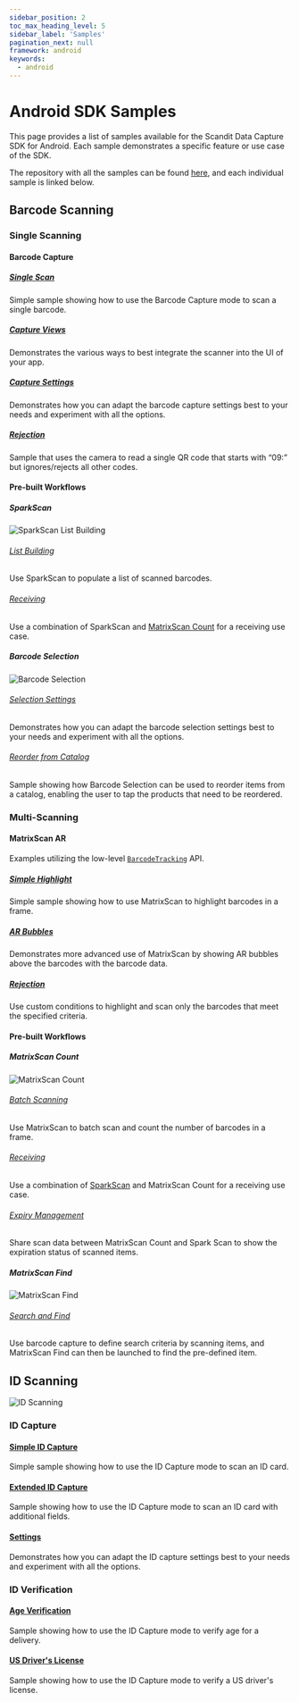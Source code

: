 ```yaml
---
sidebar_position: 2
toc_max_heading_level: 5
sidebar_label: 'Samples'
pagination_next: null
framework: android
keywords:
  - android
---
```


# Android SDK Samples

This page provides a list of samples available for the Scandit Data Capture SDK for Android. Each sample demonstrates a specific feature or use case of the SDK.

The repository with all the samples can be found [here](https://github.com/Scandit/datacapture-android-samples/tree/master), and each individual sample is linked below.

## Barcode Scanning

### Single Scanning

#### Barcode Capture


##### [Single Scan](https://github.com/Scandit/datacapture-android-samples/tree/master/BarcodeCaptureSimpleSample)

Simple sample showing how to use the Barcode Capture mode to scan a single barcode.

##### [Capture Views](https://github.com/Scandit/datacapture-android-samples/tree/master/BarcodeCaptureViewsSample)

Demonstrates the various ways to best integrate the scanner into the UI of your app.

##### [Capture Settings](https://github.com/Scandit/datacapture-android-samples/tree/master/BarcodeCaptureSettingsSample)

Demonstrates how you can adapt the barcode capture settings best to your needs and experiment with all the options.

##### [Rejection](https://github.com/Scandit/datacapture-android-samples/tree/master/BarcodeCaptureRejectSample)

Sample that uses the camera to read a single QR code that starts with “09:” but ignores/rejects all other codes.

#### Pre-built Workflows

##### SparkScan

![SparkScan List Building](/img/samples/sparkscan_list_building.png)

###### [List Building](https://github.com/Scandit/datacapture-android-samples/tree/master/ListBuildingSample)

Use SparkScan to populate a list of scanned barcodes.

###### [Receiving](https://github.com/Scandit/datacapture-android-samples/tree/master/ReceivingSample)

Use a combination of SparkScan and [MatrixScan Count](#matrixscan-count) for a receiving use case.

##### Barcode Selection

![Barcode Selection](/img/samples/barcode_selection.png)

###### [Selection Settings](https://github.com/Scandit/datacapture-android-samples/tree/master/BarcodeSelectionSettingsSample)

Demonstrates how you can adapt the barcode selection settings best to your needs and experiment with all the options.

###### [Reorder from Catalog](https://github.com/Scandit/datacapture-android-samples/tree/master/ReorderFromCatalogSample)

Sample showing how Barcode Selection can be used to reorder items from a catalog, enabling the user to tap the products that need to be reordered.

### Multi-Scanning

#### MatrixScan AR

Examples utilizing the low-level [`BarcodeTracking`](https://docs.scandit.com/data-capture-sdk/android/barcode-capture/api/barcode-tracking.html) API.

##### [Simple Highlight](https://github.com/Scandit/datacapture-android-samples/tree/master/MatrixScanSimpleSample)

Simple sample showing how to use MatrixScan to highlight barcodes in a frame.

##### [AR Bubbles](https://github.com/Scandit/datacapture-android-samples/tree/master/MatrixScanBubblesSample)

Demonstrates more advanced use of MatrixScan by showing AR bubbles above the barcodes with the barcode data.

##### [Rejection](https://github.com/Scandit/datacapture-android-samples/tree/master/MatrixScanRejectSample)

Use custom conditions to highlight and scan only the barcodes that meet the specified criteria.

#### Pre-built Workflows

##### MatrixScan Count

![MatrixScan Count](/img/samples/ms_count.png)

###### [Batch Scanning](https://github.com/Scandit/datacapture-android-samples/tree/master/MatrixScanCountSimpleSample)

Use MatrixScan to batch scan and count the number of barcodes in a frame.

###### [Receiving](https://github.com/Scandit/datacapture-android-samples/tree/master/ReceivingSample)

Use a combination of [SparkScan](#sparkscan) and MatrixScan Count for a receiving use case.

###### [Expiry Management](https://github.com/Scandit/datacapture-android-samples/tree/master/ExpiryManagementSample)

Share scan data between MatrixScan Count and Spark Scan to show the expiration status of scanned items.

##### MatrixScan Find

![MatrixScan Find](/img/samples/ms_find_android.png)

###### [Search and Find](https://github.com/Scandit/datacapture-android-samples/tree/master/SearchAndFindSample)

Use barcode capture to define search criteria by scanning items, and MatrixScan Find can then be launched to find the pre-defined item.

## ID Scanning

![ID Scanning](/img/samples/id_scanning.png)

### ID Capture

#### [Simple ID Capture](https://github.com/Scandit/datacapture-android-samples/tree/master/IdCaptureSimpleSample)

Simple sample showing how to use the ID Capture mode to scan an ID card.

#### [Extended ID Capture](https://github.com/Scandit/datacapture-android-samples/tree/master/IdCaptureExtendedSample)

Sample showing how to use the ID Capture mode to scan an ID card with additional fields.

#### [Settings](https://github.com/Scandit/datacapture-android-samples/tree/master/IdCaptureSettingsSample)

Demonstrates how you can adapt the ID capture settings best to your needs and experiment with all the options.

### ID Verification

#### [Age Verification](https://github.com/Scandit/datacapture-android-samples/tree/master/AgeVerifiedDeliverySample)

Sample showing how to use the ID Capture mode to verify age for a delivery.

#### [US Driver's License](https://github.com/Scandit/datacapture-android-samples/tree/master/USDLVerificationSample)

Sample showing how to use the ID Capture mode to verify a US driver's license.
